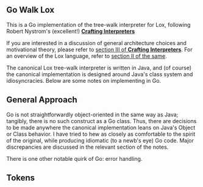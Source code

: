 ## Go Walk Lox
This is a Go implementation of the tree-walk interpreter for Lox, following Robert Nystrom's (excellent!) [__Crafting Interpreters__](https://www.craftinginterpreters.com)

If you are interested in a discussion of general architecture choices and motivational theory, please refer to [section III of __Crafting Interpreters__](https://www.craftinginterpreters.com/a-tree-walk-interpreter.html). For an overview of the Lox language, refer to [section II of the same](https://www.craftinginterpreters.com/the-lox-language.html).

The canonical Lox tree-walk interpreter is written in Java, and (of course) the canonical implementation is designed around Java's class system and idiosyncracies. Below are some notes on implementing in Go.

## General Approach
Go is not straightforwardly object-oriented in the same way as Java; tangibly, there is no such construct as a Go class. Thus, there are decisions to be made anywhere the canonical implementation leans on Java's Object or Class behavior. 
I have tried to hew as closely as comfortable to the spirit of the original, while producing idiomatic (to a newb's eye) Go code. Major discrepancies are discussed in the relevant section of the notes.

There is one other notable quirk of Go: error handling. 

## Tokens
